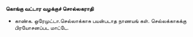 **கொங்கு வட்டார வழக்குச் சொல்லகராதி**
- காண்க. ஒரேமுட்டா.செல்லாக்காசு பயன்படாத நாணயங் கள். செல்லக்காகக்கு பிரயோசனப்பட மாட்டே.

